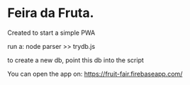 # Feira da Fruta.

Created to start a simple PWA

run a:
node parser >> trydb.js

to create a new db, point this db into the script

You can open the app on:
https://fruit-fair.firebaseapp.com/  